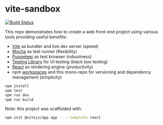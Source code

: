# vite-sandbox

[![Build Status](https://api.travis-ci.com/larsthorup/vite-sandbox.svg)](https://travis-ci.com/github/larsthorup/vite-sandbox)

This repo demonstrates how to create a web front-end project using various tools providing useful benefits:

- [Vite](https://vitejs.dev/) as bundler and live dev server (speed)
- [Mocha](https://mochajs.org/) as test runner (flexibility)
- [Puppeteer](https://pptr.dev/) as test browser (robustness)
- [Testing Library](https://testing-library.com/) for UI testing (black box testing)
- [React](https://reactjs.org/) as rendering engine (productivity)
- npm [workspaces]() and this mono-repo for versioning and dependency management (simplicity)

```bash
npm install
npm test
npm run dev
npm run build
```

Note: this project was scaffolded with:

```bash
npm init @vitejs/app app -- --template react
```
